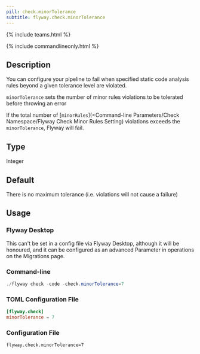 ```yaml
---
pill: check.minorTolerance
subtitle: flyway.check.minorTolerance
---
```


{% include teams.html %}

{% include commandlineonly.html %}

## Description

You can configure your pipeline to fail when specified static code analysis rules beyond a given tolerance level are violated.

`minorTolerance` sets the number of minor rules violations to be tolerated before throwing an error

If the total number of [`minorRules`](<Command-line Parameters/Check Namespace/Flyway Check Minor Rules Setting) violations exceeds the `minorTolerance`, Flyway will fail.

## Type

Integer

## Default

There is no maximum tolerance (i.e. violations will not cause a failure)

## Usage

### Flyway Desktop

This can't be set in a config file via Flyway Desktop, although it will be honoured, and it can be configured as an advanced Parameter in operations on the Migrations page.

### Command-line

```powershell
./flyway check -code -check.minorTolerance=7
```

### TOML Configuration File

```toml
[flyway.check]
minorTolerance = 7
```

### Configuration File

```properties
flyway.check.minorTolerance=7
```
